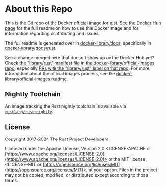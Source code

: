 # About this Repo

This is the Git repo of the Docker [official image](https://docs.docker.com/docker-hub/official_repos/) for [rust](https://registry.hub.docker.com/_/rust/). See [the Docker Hub page](https://registry.hub.docker.com/_/rust/) for the full readme on how to use this Docker image and for information regarding contributing and issues.

The full readme is generated over in [docker-library/docs](https://github.com/docker-library/docs), specifically in [docker-library/docs/rust](https://github.com/docker-library/docs/tree/master/rust).

See a change merged here that doesn't show up on the Docker Hub yet? Check [the "library/rust" manifest file in the docker-library/official-images repo](https://github.com/docker-library/official-images/blob/master/library/rust), especially [PRs with the "library/rust" label on that repo](https://github.com/docker-library/official-images/labels/library%2Frust). For more information about the official images process, see the [docker-library/official-images readme](https://github.com/docker-library/official-images/blob/master/README.md).

<!-- THIS FILE IS GENERATED BY https://github.com/docker-library/docs/blob/master/generate-repo-stub-readme.sh -->

## Nightly Toolchain

An image tracking the Rust nightly toolchain is available via
[`rustlang/rust:nightly`](https://hub.docker.com/r/rustlang/rust/).

## License

Copyright 2017-2024 The Rust Project Developers

Licensed under the Apache License, Version 2.0 <LICENSE-APACHE or
[https://www.apache.org/licenses/LICENSE-2.0](https://www.apache.org/licenses/LICENSE-2.0)> or the MIT license
<LICENSE-MIT or [https://opensource.org/licenses/MIT](https://opensource.org/licenses/MIT)>, at your
option. Files in the project may not be
copied, modified, or distributed except according to those terms.
